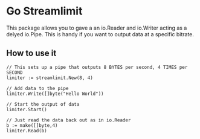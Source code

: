 Go Streamlimit
==============

This package allows you to gave a an io.Reader and io.Writer acting as a delyed io.Pipe. This is handy if you want to output data at a specific bitrate.

## How to use it

```
// This sets up a pipe that outputs 8 BYTES per second, 4 TIMES per SECOND
limiter := streamlimit.New(8, 4)

// Add data to the pipe
limiter.Write([]byte("Hello World"))

// Start the output of data
limiter.Start()

// Just read the data back out as in io.Reader
b := make([]byte,4)
limiter.Read(b)

```